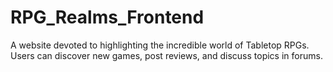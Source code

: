 # RPG_Realms_Frontend
A website devoted to highlighting the incredible world of Tabletop RPGs. Users can discover new games, post reviews, and discuss topics in forums.
